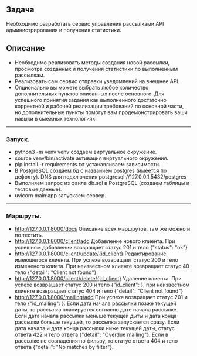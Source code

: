 ## Задача
Необходимо разработать сервис управления рассылками API администрирования и получения статистики.

## Описание

* Необходимо реализовать методы создания новой рассылки, просмотра созданных и получения статистики по выполненным рассылкам.
* Реализовать сам сервис отправки уведомлений на внешнее API.
* Опционально вы можете выбрать любое количество дополнительных пунктов описанных после основного.
Для успешного принятия задания как выполненного достаточно корректной и рабочей реализации требований по основной части, но дополнительные пункты помогут вам продемонстрировать ваши навыки в смежных технологиях.

***

### Запуск.

* python3 -m venv venv              создаем виртуальное окружение.
* source venv/bin/activate          активация виртуального окружения.
* pip install -r requirements.txt   устанавливаем зависимости.
* В PostgreSQL создаем бд с названием postgres (имеется по дефолту). DNS для подключения postgresql://127.0.0.1:5432/postgres
* Выполняем запрос из фаила db.sql в PostgreSQL (создаем таблицы и тестовые данные).
* uvicorn main:app                  запускаем сервер.
*** 

### Маршруты.

* http://127.0.0.1:8000/docs            Описание всех маршрутов, там же можно и по тестить.
* http://127.0.0.1:8000/client/add      Добавление нового клиента. При успешном добавлении возвращает статус 201 и тело {"status": "ok"}
* http://127.0.0.1:8000/client/update/{id_client}  Редактирование имеющегося клиента. При успехе возвращает статус 200 и тело измененого клиета.
При неизвестном клиенте возвращает статус 40 тело {"detail": "Client not found"}
* http://127.0.0.1:8000/client/delete/{id_client} Удаление клиента. При успехе возвращает статус 200 и тело {"id_client": <int>}, при неизвестном клиенте
  возвращает статус 404 и тело {"detail": "Client not found"}
* http://127.0.0.1:8000/mailing/add При успехе возвращает статус 201 и тело {"id_mailing": <int>}. Если дата начала рассылки позже текущей даты, то 
  рассылка планируется согласно дате начала рассылке. Если дата начала рассылки меньше текущей дыты и дата конца рассылки больше текущей, то рассылка запускается сразу. Если дата начала и дата конца рассылки ниже текущей даты, статус ответа 422 и тело ответа {"detail": "Overdue mailing"}. Если в 
  рассылке не совпадения по фильру, то статус ответа 404 и тело ответа {"detail": "No matches by filter"}.







